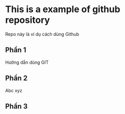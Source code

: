# This is a example of github repository

Repo này là ví dụ cách dùng Github

## Phần 1
Hướng dẫn dùng GIT
## Phần 2
Abc xyz
## Phần 3
